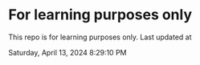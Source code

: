 # For learning purposes only
This repo is for learning purposes only.
Last updated at

Saturday, April 13, 2024 8:29:10 PM

